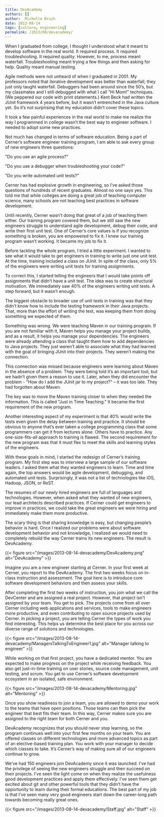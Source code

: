 ```yaml
---
title: DevAcademy
authors: []
author:  Michelle Brush
date: 2013-08-14
tags: [culture, engineering]
permalink: /2013/08/devacademy/
---
```


When I graduated from college, I thought I understood what it meant to develop software in the real world. It required process. It required troubleshooting. It required quality. However, to me, process meant waterfall. Troubleshooting meant trying a few things and then asking for help. Quality meant manual testing.

Agile methods were not unheard of when I graduated in 2001. My professors noted that iterative development was better than waterfall; they just only taught waterfall. Debuggers had been around since the 50’s, but my classmates and I still debugged with what I call "Hi Mom!" techniques. (We peppered our code with print statements.) Kent Beck had written the JUnit framework 4 years before, but it wasn’t entrenched in the Java culture yet. So it’s not surprising that my education didn’t cover these topics.

It took a few painful experiences in the real world to make me realize the way I programmed in college wasn’t the best way to engineer software. I needed to adopt some new practices.

Not much has changed in terms of software education. Being a part of Cerner’s software engineer training program, I am able to ask every group of new engineers three questions:

"Do you use an agile process?"

"Do you use a debugger when troubleshooting your code?"

"Do you write automated unit tests?"

Cerner has had explosive growth in engineering, so I’ve asked those questions of hundreds of recent graduates. Almost no one says yes. This told me that while colleges are doing a great job of teaching computer science, many schools are not teaching best practices in software development.

Until recently, Cerner wasn’t doing that great of a job of teaching them either. Our training program covered them, but we still saw the new engineers struggle to understand agile development, debug their code, and write their first unit test. One of Cerner’s core values is if you recognize something is broken, you are empowered to fix it. I knew our training program wasn’t working. It became my job to fix it.

Before tackling the whole program, I tried a little experiment. I wanted to see what it would take to get engineers in training to write just one unit test. At the time, training included a class on JUnit. In spite of the class, only 5% of the engineers were writing unit tests for training assignments.

To correct this, I started telling the engineers that I would take points off assignments that didn’t have a unit test. The idea was to create structural motivation. We immediately saw 40% of the engineers writing unit tests. A step forward, but it wasn’t enough.

The biggest obstacle to broader use of unit tests in training was that they didn’t know how to include the testing framework in their Java projects. That, more than the effort of writing the test, was keeping them from doing something we expected of them.

Something was wrong. We were teaching Maven in our training program. If you are not familiar with it, Maven helps you manage your project builds, and as a result, it helps you manage your dependencies. The engineers were already attending a class that taught them how to add dependencies to Java projects. They just weren’t able to associate what they had learned with the goal of bringing JUnit into their projects. They weren’t making the connection.

This connection was missed because engineers were learning about Maven in the absence of a problem. They were being told it’s an important tool, but we hadn’t given them a reason to use it. Later, when they did encounter the problem - "How do I add the JUnit jar to my project?" – it was too late. They had forgotten about Maven.

The key was to move the Maven training closer to when they needed the information. This is called "Just in Time Teaching." It became the first requirement of the new program.

Another interesting aspect of my experiment is that 40% would write the tests even given the delay between training and practice. It should be obvious to anyone that’s ever taken a college programming class that some programmers can get it from lectures alone. Others have to practice. Any one-size-fits-all approach to training is flawed. The second requirement for the new program was that it must flex to meet the skills and learning styles of the engineers.

With these goals in mind, I started the redesign of Cerner’s training program. My first step was to interview a large sample of our software leaders. I asked them what they wanted engineers to learn. Time and time again, the top answers would be agile development, debugging, and automated unit tests. Surprisingly, it was not a list of technologies like iOS, Hadoop, JSON, or ReST.

The resumes of our newly hired engineers are full of languages and technologies. However, when asked what they wanted of new engineers, our lead architects described practices. If Cerner could get engineers to improve in practices, we could take the great engineers we were hiring and immediately make them more productive.

The scary thing is that sharing knowledge is easy, but changing people’s behavior is hard. Once I realized our problems were about software development behavior and not knowledge, I realized we would need to completely rebuild the way Cerner trains its new engineers. The result is DevAcademy.

{{< figure src="/images/2013-08-14-devacademy/DevAcademy.png" alt="DevAcademy" >}}

Imagine you are a new engineer starting at Cerner. In your first week at Cerner, you report to the DevAcademy. The first two weeks focus on in-class instruction and assessment. The goal here is to introduce core software development behaviors and then assess your skills.

After completing the first two weeks of instruction, you join what we call the DevCenter and are assigned a real project. However, that project isn’t assigned by your team. You get to pick. The projects come from all over Cerner including web applications and services, tools to make engineers more productive, and even contributing to open source projects used by Cerner. In picking a project, you are telling Cerner the types of work you find interesting. This helps us determine the best place for you across our diverse range of solutions and technologies.

{{< figure src="/images/2013-08-14-devacademy/ManagersTalkingToEngineer1.jpg" alt="Manager talking to engineer" >}}

While working on that first project, you have a dedicated mentor. You are expected to make progress on the project while receiving feedback. You also get just-in-time training on user stories, source code management, unit testing, and scrum. You get to use Cerner’s software development ecosystem in an isolated, safe environment.

{{< figure src="/images/2013-08-14-devacademy/Mentoring.jpg" alt="Mentoring" >}}

Once you show readiness to join a team, you are allowed to demo your work to the teams that have open positions. Those teams can then pick the engineer that best fits their team. In this way, Cerner makes sure you are assigned to the right team for both Cerner and you.

DevAcademy recognizes that you should never stop learning, so the program continues well into your first few months on your team. You are offered classes on different technologies and more advanced topics as part of an elective-based training plan. You work with your manager to decide which classes to take. It’s Cerner’s way of making sure all of our engineers continue to grow.

We’ve had 150 engineers join DevAcademy since it was launched. I’ve had the privilege of seeing the new engineers struggle and then succeed on their projects. I’ve seen the light come on when they realize the usefulness good development practices and apply them effectively. I’ve seen them get excited about git and other powerful tools that they didn’t have the opportunity to learn during their formal educations. The best part of my job is that I’ve seen many very good engineers start down the career-long path towards becoming really great ones.

{{< figure src="/images/2013-08-14-devacademy/Staff.jpg" alt="Staff" >}}

